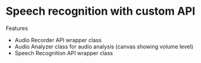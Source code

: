 # Speech recognition with custom API

Features

- Audio Recorder API wrapper class
- Audio Analyzer class for audio analysis (canvas showing volume level)
- Speech Recognition API wrapper class
